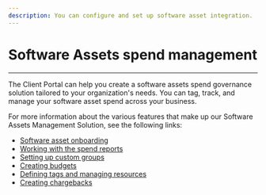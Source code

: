```yaml
---
description: You can configure and set up software asset integration.
---
```


# Software Assets spend management

***

The Client Portal can help you create a software assets spend governance solution tailored to your organization's needs. You can tag, track, and manage your software asset spend across your business.

For more information about the various features that make up our Software Assets Management Solution, see the following links:

* [Software asset onboarding](broken-reference)
* [Working with the spend reports](cloud-spend-management/spend-reports/)
* [Setting up custom groups](../administration/custom-groups/)
* [Creating budgets](cloud-spend-management/budgets/working-with-budgets.md)
* [Defining tags and managing resources](cloud-spend-management/tags-and-resources/defining-tags-and-managing-resources.md)
* [Creating chargebacks](cloud-spend-management/chargebacks/working-with-chargebacks.md)
